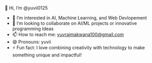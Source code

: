 👋 Hi, I’m @yuvii0125  
- 👀 I’m interested in AI, Machine Learning, and Web Devlopement
- 💞️ I’m looking to collaborate on AI/ML projects or innovative programming Ideas  
- 📫 How to reach me: yuvrajmakwana100@gmail.com  
- 😄 Pronouns: yuvii
- ⚡ Fun fact: I love combining creativity with technology to make something unique and impactful!  

<!---
yuvii0125/yuvii0125 is a ✨ special ✨ repository because its `README.md` (this file) appears on your GitHub profile.
You can click the Preview link to take a look at your changes.
--->
